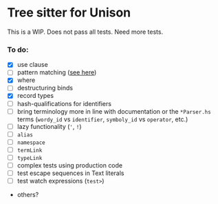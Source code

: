 # Tree sitter for Unison

This is a WIP. Does not pass all tests. Need more tests.

### To do:
- [x] use clause
- [ ] pattern matching ([see here](https://github.com/kylegoetz/tree-sitter-unison/tree/patterns))
- [x] where
- [ ] destructuring binds
- [x] record types
- [ ] hash-qualifications for identifiers
- [ ] bring terminology more in line with documentation or the `*Parser.hs` terms (`wordy_id` vs `identifier`, `symboly_id` vs `operator`, etc.)
- [ ] lazy functionality (`'`, `!`)
- [ ] `alias`
- [ ] `namespace`
- [ ] `termLink`
- [ ] `typeLink`
- [ ] complex tests using production code
- [ ] test escape sequences in Text literals
- [ ] test watch expressions (`test>`)
- others?
